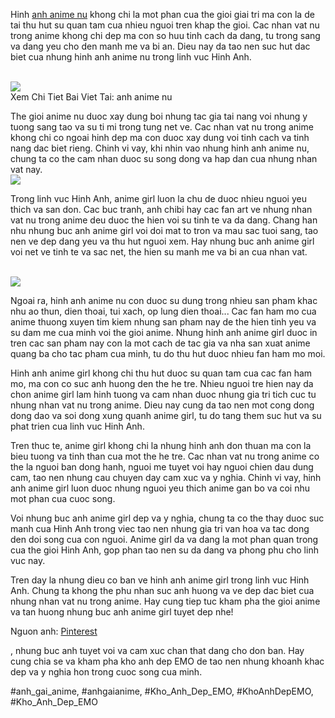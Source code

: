<p>Hinh <a href="https://khoanhdepemo.com/hinh-anh-anime-nu-quyen-ru/">anh anime nu</a> khong chi la mot phan cua the gioi giai tri ma con la de tai thu hut su quan tam cua nhieu nguoi tren khap the gioi. Cac nhan vat nu trong anime khong chi dep ma con so huu tinh cach da dang, tu trong sang va dang yeu cho den manh me va bi an. Dieu nay da tao nen suc hut dac biet cua nhung hinh anh anime nu trong linh vuc Hinh Anh.</p><br><img src="https://khoanhdepemo.com/wp-content/uploads/2024/12/image-438-1024x574.png"></br>
Xem Chi Tiet Bai Viet Tai: anh anime nu<p>The gioi anime nu duoc xay dung boi nhung tac gia tai nang voi nhung y tuong sang tao va su ti mi trong tung net ve. Cac nhan vat nu trong anime khong chi co ngoai hinh dep ma con duoc xay dung voi tinh cach va tinh nang dac biet rieng. Chinh vi vay, khi nhin vao nhung hinh anh anime nu, chung ta co the cam nhan duoc su song dong va hap dan cua nhung nhan vat nay.<br><img src="https://khoanhdepemo.com/wp-content/uploads/2024/12/image-450-1024x683.png"></br><p>Trong linh vuc Hinh Anh, anime girl luon la chu de duoc nhieu nguoi yeu thich va san don. Cac buc tranh, anh chibi hay cac fan art ve nhung nhan vat nu trong anime deu duoc the hien voi su tinh te va da dang. Chang han nhu nhung buc anh anime girl voi doi mat to tron va mau sac tuoi sang, tao nen ve dep dang yeu va thu hut nguoi xem. Hay nhung buc anh anime girl voi net ve tinh te va sac net, the hien su manh me va bi an cua nhan vat.</p><br><img src="https://khoanhdepemo.com/wp-content/uploads/2024/12/image-391-1024x536.png"></br><p>Ngoai ra, hinh anh anime nu con duoc su dung trong nhieu san pham khac nhu ao thun, dien thoai, tui xach, op lung dien thoai... Cac fan ham mo cua anime thuong xuyen tim kiem nhung san pham nay de the hien tinh yeu va su dam me cua minh voi the gioi anime. Nhung hinh anh anime girl duoc in tren cac san pham nay con la mot cach de tac gia va nha san xuat anime quang ba cho tac pham cua minh, tu do thu hut duoc nhieu fan ham mo moi.<p>Hinh anh anime girl khong chi thu hut duoc su quan tam cua cac fan ham mo, ma con co suc anh huong den the he tre. Nhieu nguoi tre hien nay da chon anime girl lam hinh tuong va cam nhan duoc nhung gia tri tich cuc tu nhung nhan vat nu trong anime. Dieu nay cung da tao nen mot cong dong dong dao va soi dong xung quanh anime girl, tu do tang them suc hut va su phat trien cua linh vuc Hinh Anh.</p><p>Tren thuc te, anime girl khong chi la nhung hinh anh don thuan ma con la bieu tuong va tinh than cua mot the he tre. Cac nhan vat nu trong anime co the la nguoi ban dong hanh, nguoi me tuyet voi hay nguoi chien dau dung cam, tao nen nhung cau chuyen day cam xuc va y nghia. Chinh vi vay, hinh anh anime girl luon duoc nhung nguoi yeu thich anime gan bo va coi nhu mot phan cua cuoc song.<p>Voi nhung buc anh anime girl dep va y nghia, chung ta co the thay duoc suc manh cua Hinh Anh trong viec tao nen nhung gia tri van hoa va tac dong den doi song cua con nguoi. Anime girl da va dang la mot phan quan trong cua the gioi Hinh Anh, gop phan tao nen su da dang va phong phu cho linh vuc nay.</p><p>Tren day la nhung dieu co ban ve hinh anh anime girl trong linh vuc Hinh Anh. Chung ta khong the phu nhan suc anh huong va ve dep dac biet cua nhung nhan vat nu trong anime. Hay cung tiep tuc kham pha the gioi anime va tan huong nhung buc anh anime girl tuyet dep nhe!</p><p>Nguon anh: <a href="https://www.pinterest.com/pin/557039047653562158/?lp=true">Pinterest</a></p><p>, nhung buc anh tuyet voi va cam xuc chan that dang cho don ban. Hay cung chia se va kham pha kho anh dep EMO de tao nen nhung khoanh khac dep va y nghia hon trong cuoc song cua minh.</p>
#anh_gai_anime, #anhgaianime, #Kho_Anh_Dep_EMO, #KhoAnhDepEMO, #Kho_Anh_Dep_EMO
